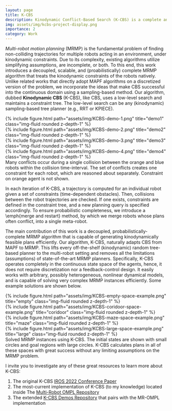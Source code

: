 ```yaml
---
layout: page
title: K-CBS
description: Kinodynamic Conflict-Based Search (K-CBS) is a complete and scalable MRMP algorithm.
img: assets/img/kcbs-project-display.png
importance: 2
category: Work
---
```


*Multi-robot motion planning* (MRMP) is the fundamental problem of finding non-colliding trajectories for multiple robots acting in an environment, under kinodynamic constraints. Due to its complexity, existing algorithms utilize simplifying assumptions, are incomplete, or both. To this end, this work introduces a decoupled, scalable, and (proabilistically) complete MRMP algorithm that treats the kinodynamic constraints of the robots natively. Unlike related works that directly adopt MAPF algorithms on a discretized version of the problem, we incorporate the ideas that make CBS successful into the continuous domain using a sampling-based method. Our algorithm, dubbed **Kinodynamic CBS** (K-CBS), like CBS, uses a low-level search and maintains a constraint tree.  The low-level search can be any (kinodynamic) sampling-based tree planner (e.g., RRT or KPIECE).  

<div class="row">
    <div class="col-sm mt-4 mt-md-0">
        {% include figure.html path="assets/img/KCBS-demo-1.png" title="demo1" class="img-fluid rounded z-depth-1" %}
    </div>
    <div class="col-sm mt-4 mt-md-0">
        {% include figure.html path="assets/img/KCBS-demo-2.png" title="demo2" class="img-fluid rounded z-depth-1" %}
    </div>
    <div class="col-sm mt-4 mt-md-0">
        {% include figure.html path="assets/img/KCBS-demo-3.png" title="demo3" class="img-fluid rounded z-depth-1" %}
    </div>
    <div class="col-sm mt-4 mt-md-0">
        {% include figure.html path="assets/img/KCBS-demo-4.png" title="demo4" class="img-fluid rounded z-depth-1" %}
    </div>
</div>
<div class="caption">
    Many conflicts occur during a single collision between the orange and blue robots within the collision time-interval. The set of conflicts creates one constraint for each robot, which are reasoned about separately. Constraint on orange agent is not shown.
</div>

In each iteration of K-CBS, a trajectory is computed for an individual robot given a set of constraints (time-dependent obstacles). Then, collisions between the robot trajectories are checked. If one exists, constraints are defined in the constraint tree, and a new planning query is specified accordingly. To ensure probabilistic completeness, we introduce a \emph{merge and restart} method, by which we merge robots whose plans often conflict, into a single meta-robot.

The main contribution of this work is a decoupled, probabilistically-complete MRMP algorithm that is capable of generating kinodynamically feasible plans efficiently. Our algorithm, K-CBS, naturally adapts CBS from MAPF to MRMP. This lifts every off-the-shelf (kinodynamic) random tree-based planner to the multi-robot setting and removes all the limitations (assumptions) of state-of-the-art MRMP planners. Specifically, K-CBS operates completely in the continuous state space of the agents, hence, it does not require discretization nor a feedback-control design. It easily works with arbitrary, possibly heterogeneous, nonlinear dynamical models, and is capable of solving very complex MRMP instances efficiently. Some example solutions are shown below. 

<div class="row">
    <div class="col-sm mt-4 mt-md-0">
        {% include figure.html path="assets/img/KCBS-empty-space-example.png" title="empty" class="img-fluid rounded z-depth-1" %}
    </div>
    <div class="col-sm mt-4 mt-md-0">
        {% include figure.html path="assets/img/KCBS-coridoor-space-example.png" title="coridoor" class="img-fluid rounded z-depth-1" %}
    </div>
    <div class="col-sm mt-4 mt-md-0">
        {% include figure.html path="assets/img/KCBS-maze-space-example.png" title="maze" class="img-fluid rounded z-depth-1" %}
    </div>
    <div class="col-sm mt-4 mt-md-0">
        {% include figure.html path="assets/img/KCBS-large-space-example.png" title="large" class="img-fluid rounded z-depth-1" %}
    </div>
</div>
<div class="caption">
    Solved MRMP instances using K-CBS. The initial states are shown with small circles and goal regions with large circles. K-CBS calculates plans in all of these spaces with great success without any limiting assumptions on the MRMP problem. 
</div>

I invite you to investigate any of these great resources to learn more about K-CBS:

1. The original K-CBS [IROS 2022 Conference Paper](https://ieeexplore.ieee.org/abstract/document/9982018)
2. The most-current implementation of K-CBS (to my knowledge) located inside The [Multi-Robot OMPL Repository](https://github.com/aria-systems-group/Multi-Robot-OMPL)
3. The extended [K-CBS Demos Repository](https://github.com/aria-systems-group/K-CBS-Demos) that pairs with the MR-OMPL implementation





